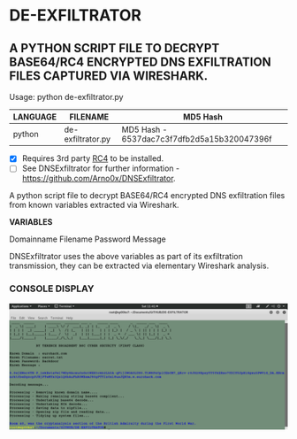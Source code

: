 # DE-EXFILTRATOR
## A PYTHON SCRIPT FILE TO DECRYPT BASE64/RC4 ENCRYPTED DNS EXFILTRATION FILES CAPTURED VIA WIRESHARK.

Usage: python de-exfiltrator.py

| LANGUAGE | FILENAME          | MD5 Hash                                    |
|------    |------             | -------                                     |
| python   | de-exfiltrator.py | MD5 Hash - 6537dac7c3f7dfb2d5a15b320047396f |

- [x] Requires 3rd party [RC4](https://pypi.org/project/arc4/) to be installed.
- [ ] See DNSExfiltrator for further information - https://github.com/Arno0x/DNSExfiltrator.

A python script file to decrypt BASE64/RC4 encrypted DNS exfiltration files from known variables extracted via Wireshark.

__VARIABLES__

Domainname
Filename
Password
Message

DNSExfiltrator uses the above variables as part of its exfiltration transmission, they can be extracted via elementary Wireshark analysis.

### CONSOLE DISPLAY
![Screenshot](picture1.png)
